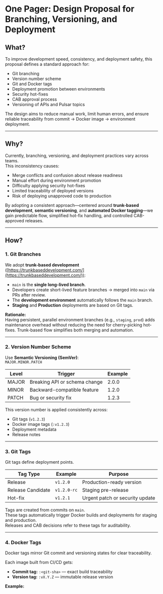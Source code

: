 # One Pager: Design Proposal for Branching, Versioning, and Deployment

## What?

To improve development speed, consistency, and deployment safety, this proposal defines a standard approach for:

- Git branching
- Version number scheme
- Git and Docker tags
- Deployment promotion between environments
- Security hot-fixes
- CAB approval process
- Versioning of APIs and Pulsar topics

The design aims to reduce manual work, limit human errors, and ensure reliable traceability from commit → Docker image → environment deployment.

---

## Why?

Currently, branching, versioning, and deployment practices vary across teams.  
This inconsistency causes:

- Merge conflicts and confusion about release readiness
- Manual effort during environment promotion
- Difficulty applying security hot-fixes
- Limited traceability of deployed versions
- Risk of deploying unapproved code to production

By adopting a consistent approach—centered around **trunk-based development**, **semantic versioning**, and **automated Docker tagging**—we gain predictable flow, simplified hot-fix handling, and controlled CAB-approved releases.

---

## How?

### 1. Git Branches

We adopt **trunk-based development** ([https://trunkbaseddevelopment.com/](https://trunkbaseddevelopment.com/)):

- `main` is the **single long-lived branch**.
- Developers create short-lived feature branches → merged into `main` via PRs after review.
- The **development environment** automatically follows the `main` branch.
- **Staging** and **Production** deployments are based on Git tags.

**Rationale:**  
Having persistent, parallel environment branches (e.g., `staging`, `prod`) adds maintenance overhead without reducing the need for cherry-picking hot-fixes. Trunk-based flow simplifies both merging and automation.

---

### 2. Version Number Scheme

Use **Semantic Versioning (SemVer)**:  
`MAJOR.MINOR.PATCH`

| Level | Trigger | Example |
|--------|----------|----------|
| MAJOR | Breaking API or schema change | 2.0.0 |
| MINOR | Backward-compatible feature | 1.2.0 |
| PATCH | Bug or security fix | 1.2.3 |

This version number is applied consistently across:

- Git tags (`v1.2.3`)
- Docker image tags (`:v1.2.3`)
- Deployment metadata
- Release notes

---

### 3. Git Tags

Git tags define deployment points.

| Tag Type | Example | Purpose |
|-----------|----------|----------|
| Release | `v1.2.0` | Production-ready version |
| Release Candidate | `v1.2.0-rc` | Staging pre-release |
| Hot-fix | `v1.2.1` | Urgent patch or security update |

Tags are created from commits on `main`.  
These tags automatically trigger Docker builds and deployments for staging and production.  
Releases and CAB decisions refer to these tags for auditability.

---

### 4. Docker Tags

Docker tags mirror Git commit and versioning states for clear traceability.

Each image built from CI/CD gets:

- **Commit tag:** `:<git-sha>` — exact build traceability
- **Version tag:** `:vX.Y.Z` — immutable release version

**Example:**
